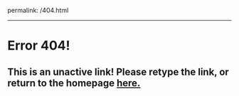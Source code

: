 permalink: /404.html
  - - - - - - - - 

# Error 404!

## This is an unactive link! Please retype the link, or return to the homepage [here.](rushyyz.live)
